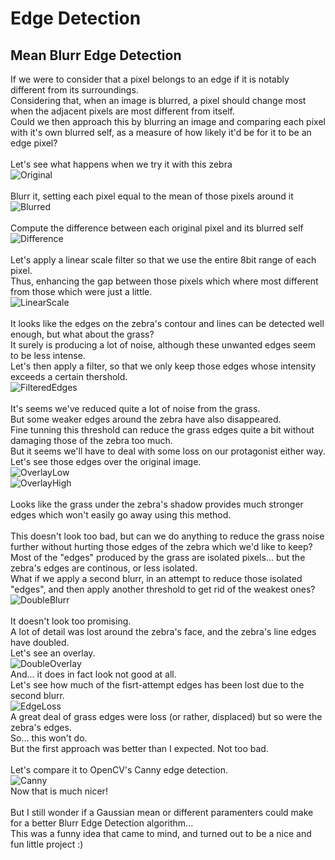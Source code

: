 # Edge Detection

## Mean Blurr Edge Detection

If we were to consider that a pixel belongs to an edge if it is notably different from its surroundings.\
Considering that, when an image is blurred, a pixel should change most when the adjacent pixels are most different from itself.\
Could we then approach this by blurring an image and comparing each pixel with it's own blurred self, as a measure of how likely it'd be for it to be an edge pixel?\
\
Let's see what happens when we try it with this zebra\
![Original](images/zebra.jpg)\
\
Blurr it, setting each pixel equal to the mean of those pixels around it\
![Blurred](images/generated/Mean-zebra/blurred.jpg)\
\
Compute the difference between each original pixel and its blurred self\
![Difference](images/generated/Mean-zebra/diff.jpg)\
\
Let's apply a linear scale filter so that we use the entire 8bit range of each pixel.\
Thus, enhancing the gap between those pixels which where most different from those which were just a little.\
![LinearScale](images/generated/Mean-zebra/scaled.jpg)\
\
It looks like the edges on the zebra's contour and lines can be detected well enough, but what about the grass?\
It surely is producing a lot of noise, although these unwanted edges seem to be less intense.\
Let's then apply a filter, so that we only keep those edges whose intensity exceeds a certain thershold.\
![FilteredEdges](images/generated/Mean-zebra/edges.jpg)\
\
It's seems we've reduced quite a lot of noise from the grass.\
But some weaker edges around the zebra have also disappeared.\
Fine tunning this threshold can reduce the grass edges quite a bit without damaging those of the zebra too much.\
But it seems we'll have to deal with some loss on our protagonist either way.\
Let's see those edges over the original image.\
![OverlayLow](images/generated/Mean-zebra/overlayLow.jpg)\
![OverlayHigh](images/generated/Mean-zebra/overlay.jpg)\
\
Looks like the grass under the zebra's shadow provides much stronger edges which won't easily go away using this method.\
\
This doesn't look too bad, but can we do anything to reduce the grass noise further without hurting those edges of the zebra which we'd like to keep?\
Most of the "edges" produced by the grass are isolated pixels... but the zebra's edges are continous, or less isolated.\
What if we apply a second blurr, in an attempt to reduce those isolated "edges", and then apply another threshold to get rid of the weakest ones?\
![DoubleBlurr](images/generated/Mean-zebra/doubleBlurr.jpg)\
\
It doesn't look too promising.\
A lot of detail was lost around the zebra's face, and the zebra's line edges have doubled.\
Let's see an overlay.\
![DoubleOverlay](images/generated/Mean-zebra/doubleOverlay.jpg)
\
And... it does in fact look not good at all.\
Let's see how much of the fisrt-attempt edges has been lost due to the second blurr.\
![EdgeLoss](images/generated/Mean-zebra/doubleLoss.jpg)\
A great deal of grass edges were loss (or rather, displaced) but so were the zebra's edges.\
So... this won't do.\
But the first approach was better than I expected. Not too bad.\
\
Let's compare it to OpenCV's Canny edge detection.\
![Canny](images/generated/Mean-zebra/VScanny.jpg)
\
Now that is much nicer!\
\
But I still wonder if a Gaussian mean or different paramenters could make for a better Blurr Edge Detection algorithm...\
This was a funny idea that came to mind, and turned out to be a nice and fun little project :)

